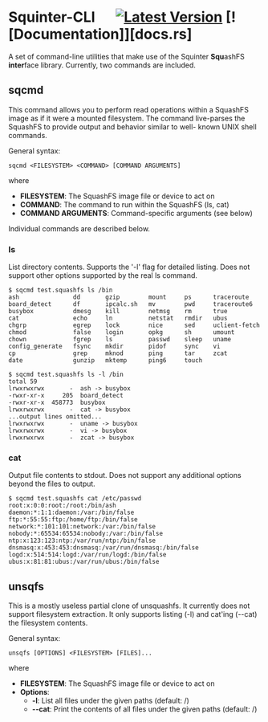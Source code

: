 # Squinter-CLI &emsp; [![Latest Version]][crates.io] [![Documentation]][docs.rs]

[Latest Version]: https://img.shields.io/crates/v/squinter-cli.svg
[crates.io]: https://crates.io/crates/squinter-cli

A set of command-line utilities that make use of the Squinter **Squ**ashFS **inter**face library.
Currently, two commands are included.

## sqcmd
This command allows you to perform read operations within a SquashFS image as if it were a mounted
filesystem. The command live-parses the SquashFS to provide output and behavior similar to well-
known UNIX shell commands.

General syntax:
```shell
sqcmd <FILESYSTEM> <COMMAND> [COMMAND ARGUMENTS]
```
where
* **FILESYSTEM**: The SquashFS image file or device to act on
* **COMMAND**: The command to run within the SquashFS (ls, cat)
* **COMMAND ARGUMENTS**: Command-specific arguments (see below)

Individual commands are described below.

### ls
List directory contents. Supports the '-l' flag for detailed listing. Does not support other
options supported by the real ls command.
```shell
$ sqcmd test.squashfs ls /bin
ash               dd       gzip        mount     ps      traceroute
board_detect      df       ipcalc.sh   mv        pwd     traceroute6
busybox           dmesg    kill        netmsg    rm      true
cat               echo     ln          netstat   rmdir   ubus
chgrp             egrep    lock        nice      sed     uclient-fetch
chmod             false    login       opkg      sh      umount
chown             fgrep    ls          passwd    sleep   uname
config_generate   fsync    mkdir       pidof     sync    vi
cp                grep     mknod       ping      tar     zcat
date              gunzip   mktemp      ping6     touch

$ sqcmd test.squashfs ls -l /bin
total 59
lrwxrwxrwx       -  ash -> busybox
-rwxr-xr-x     205  board_detect
-rwxr-xr-x  458773  busybox
lrwxrwxrwx       -  cat -> busybox
...output lines omitted...
lrwxrwxrwx       -  uname -> busybox
lrwxrwxrwx       -  vi -> busybox
lrwxrwxrwx       -  zcat -> busybox
```

### cat
Output file contents to stdout. Does not support any additional options beyond the files to output.
```shell
$ sqcmd test.squashfs cat /etc/passwd
root:x:0:0:root:/root:/bin/ash
daemon:*:1:1:daemon:/var:/bin/false
ftp:*:55:55:ftp:/home/ftp:/bin/false
network:*:101:101:network:/var:/bin/false
nobody:*:65534:65534:nobody:/var:/bin/false
ntp:x:123:123:ntp:/var/run/ntp:/bin/false
dnsmasq:x:453:453:dnsmasq:/var/run/dnsmasq:/bin/false
logd:x:514:514:logd:/var/run/logd:/bin/false
ubus:x:81:81:ubus:/var/run/ubus:/bin/false
```

## unsqfs
This is a mostly useless partial clone of unsquashfs. It currently does not support filesystem
extraction. It only supports listing (-l) and cat'ing (--cat) the filesystem contents.

General syntax:
```shell
unsqfs [OPTIONS] <FILESYSTEM> [FILES]...
```
where
* **FILESYSTEM**: The SquashFS image file or device to act on
* **Options**:
  * **-l**: List all files under the given paths (default: /)
  * **--cat**: Print the contents of all files under the given paths (default: /)
